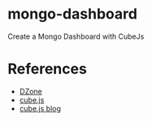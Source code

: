 # mongo-dashboard
Create a Mongo Dashboard with CubeJs

# References
- [DZone](https://dzone.com/articles/real-time-dashboard-with-mongodb)
- [cube.js](https://github.com/cube-js/cube.js)
- [cube.js blog](https://cube.dev/blog/building-mongodb-dashboard-using-node.js)

